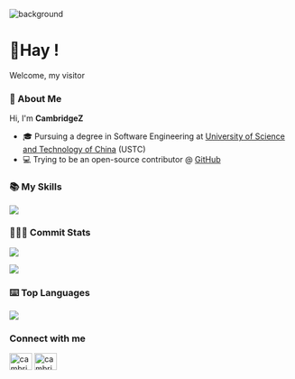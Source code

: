 ![background](https://github.com/CambridgeZ/CambridgeZ/blob/main/IMG_4919.JPG)

# 👋Hay !
Welcome, my visitor

### 👋 About Me
Hi, I'm **CambridgeZ**  
- 🎓 Pursuing a degree in Software Engineering at [University of Science and Technology of China](https://www.ustc.edu.cn/) (USTC)  
- 💻 Trying to be an open-source contributor @ [GitHub](https://github.com/CambridgeZ)


<!---
CamberidgeZhao/CamberidgeZhao is a ✨ special ✨ repository because its `README.md` (this file) appears on your GitHub profile.
You can click the Preview link to take a look at your changes.
--->

### 📚 My Skills

<p align=>
  <a href="https://skillicons.dev">
    <img src="https://skillicons.dev/icons?i=,git,html,css,js,latex,vscode,linux,md,mysql,github,py,c,cpp,java,idea,stackoverflow,matlab,anaconda,vue,postman,vite,spring,maven,wordpress,cmake,redis,cs&perline=12" />
  </a>
</p>


###  👨🏻‍💻 Commit Stats

![](https://github-readme-stats.vercel.app/api?username=CambridgeZ&count_private=true&show_icons=true&theme=dark&show_owner=true)

![](https://github-profile-trophy.vercel.app/?username=CambridgeZ&theme=dark&row=1)



###  ⌨️ Top Languages


![](https://github-readme-stats.vercel.app/api/top-langs/?username=CambridgeZ&theme=dark&hide=html,jupyter%20notebook)

### Connect with me
<p align="left">
<a href="https://codeforces.com/profile/cambridgechao" target="blank"><img align="center" src="https://raw.githubusercontent.com/rahuldkjain/github-profile-readme-generator/master/src/images/icons/Social/codeforces.svg" alt="cambridgechao" height="30" width="40" /></a>
<a href="https://www.leetcode.cn/cambridgechao" target="blank"><img align="center" src="https://raw.githubusercontent.com/rahuldkjain/github-profile-readme-generator/master/src/images/icons/Social/leet-code.svg" alt="cambridgechao" height="30" width="40" /></a>
</p>
